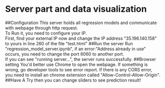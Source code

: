 # Server part and data visualization
##Configuration
This server holds all regression models and communicate with webpage through http request.<br/> 
To Run it, you need to configure your IP.<br/> 
First, find your external IP now and change the IP address "35.196.140.158" to yours in line 260 of the file "test.html"
##Run the server
Run "regression_model_server.ipynb", if an error:"Address already in use" occurs, you need to change the port 6060 to another port.<br/> 
If you can see "running server...", the server runs successfully.
##Browser setting
You'd better use Chrome to open the webpage. If something is wrong, go developer tools to see error report. If there is any CORS error, you need to install an chrome extension called "Allow-Control-Allow-Origin".
##Have A Try
then you can change sliders to see prediction result!